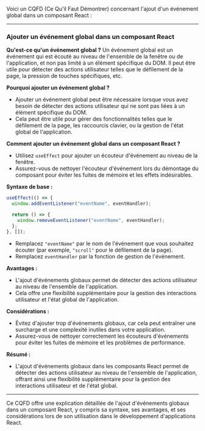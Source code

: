 Voici un CQFD (Ce Qu'il Faut Démontrer) concernant l'ajout d'un événement global dans un composant React :

---

### Ajouter un événement global dans un composant React

**Qu'est-ce qu'un événement global ?**
Un événement global est un événement qui est écouté au niveau de l'ensemble de la fenêtre ou de l'application, et non pas limité à un élément spécifique du DOM. Il peut être utile pour détecter des actions utilisateur telles que le défilement de la page, la pression de touches spécifiques, etc.

**Pourquoi ajouter un événement global ?**
- Ajouter un événement global peut être nécessaire lorsque vous avez besoin de détecter des actions utilisateur qui ne sont pas liées à un élément spécifique du DOM.
- Cela peut être utile pour gérer des fonctionnalités telles que le défilement de la page, les raccourcis clavier, ou la gestion de l'état global de l'application.

**Comment ajouter un événement global dans un composant React ?**
- Utilisez `useEffect` pour ajouter un écouteur d'événement au niveau de la fenêtre.
- Assurez-vous de nettoyer l'écouteur d'événement lors du démontage du composant pour éviter les fuites de mémoire et les effets indésirables.

**Syntaxe de base :**
```javascript
useEffect(() => {
  window.addEventListener("eventName", eventHandler);

  return () => {
    window.removeEventListener("eventName", eventHandler);
  };
}, []);
```
- Remplacez `"eventName"` par le nom de l'événement que vous souhaitez écouter (par exemple, `"scroll"` pour le défilement de la page).
- Remplacez `eventHandler` par la fonction de gestion de l'événement.

**Avantages :**
- L'ajout d'événements globaux permet de détecter des actions utilisateur au niveau de l'ensemble de l'application.
- Cela offre une flexibilité supplémentaire pour la gestion des interactions utilisateur et l'état global de l'application.

**Considérations :**
- Évitez d'ajouter trop d'événements globaux, car cela peut entraîner une surcharge et une complexité inutiles dans votre application.
- Assurez-vous de nettoyer correctement les écouteurs d'événements pour éviter les fuites de mémoire et les problèmes de performance.

**Résumé :**
- L'ajout d'événements globaux dans les composants React permet de détecter des actions utilisateur au niveau de l'ensemble de l'application, offrant ainsi une flexibilité supplémentaire pour la gestion des interactions utilisateur et de l'état global.

---

Ce CQFD offre une explication détaillée de l'ajout d'événements globaux dans un composant React, y compris sa syntaxe, ses avantages, et ses considérations lors de son utilisation dans le développement d'applications React.